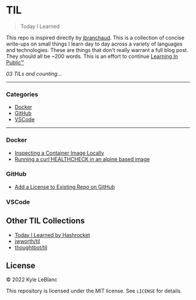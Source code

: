 # TIL

> Today I Learned

This repo is inspired directly by [jbranchaud](https://github.com/jbranchaud/til). This is a collection of concise write-ups on small things I learn day to day across a variety of languages and technologies. These are things that don't really
warrant a full blog post. They should all be ~200 words. This is an effort to continue [Learning In Public™](https://www.swyx.io/learn-in-public/)

_03 TILs and counting..._

---

### Categories

* [Docker](#docker)
* [GitHub](#github)
* [VSCode](#vscode)

---

### Docker
- [Inspecting a Container Image Locally](docker/inspect-image-locally.md)
- [Running a curl HEALTHCHECK in an alpine based image](docker/curl-healthcheck.md)

### GitHub
- [Add a License to Existing Repo on GitHub](github/add-license.md)

### VSCode


## Other TIL Collections

* [Today I Learned by Hashrocket](https://til.hashrocket.com)
* [jwworth/til](https://github.com/jwworth/til)
* [thoughtbot/til](https://github.com/thoughtbot/til)

## License

&copy; 2022 Kyle LeBlanc

This repository is licensed under the MIT license. See `LICENSE` for
details.
